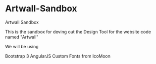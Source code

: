 Artwall-Sandbox
===============

Artwall Sandbox

This is the sandbox for deving out the Design Tool for the website code named "Artwall"

We will be using

Bootstrap 3
AngularJS
Custom Fonts from IcoMoon
